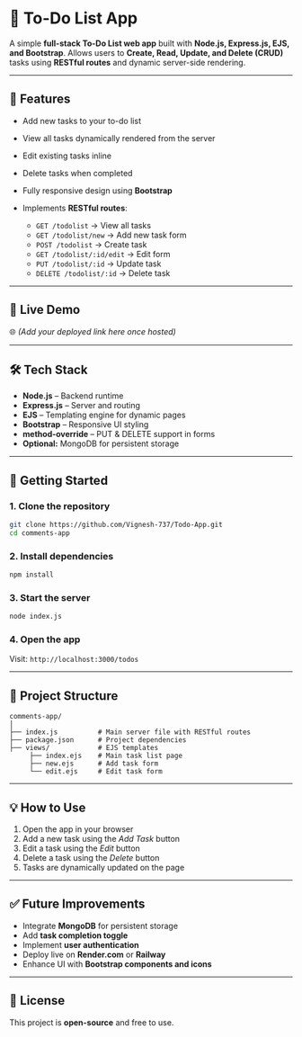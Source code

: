# 📝 To-Do List App

A simple **full-stack To-Do List web app** built with **Node.js, Express.js, EJS, and Bootstrap**. Allows users to **Create, Read, Update, and Delete (CRUD)** tasks using **RESTful routes** and dynamic server-side rendering.

---

## 📌 Features

* Add new tasks to your to-do list
* View all tasks dynamically rendered from the server
* Edit existing tasks inline
* Delete tasks when completed
* Fully responsive design using **Bootstrap**
* Implements **RESTful routes**:

  * `GET /todolist` → View all tasks
  * `GET /todolist/new` → Add new task form
  * `POST /todolist` → Create task
  * `GET /todolist/:id/edit` → Edit form
  * `PUT /todolist/:id` → Update task
  * `DELETE /todolist/:id` → Delete task

---

## 🔗 Live Demo

🌐 *(Add your deployed link here once hosted)*

---

## 🛠 Tech Stack

* **Node.js** – Backend runtime
* **Express.js** – Server and routing
* **EJS** – Templating engine for dynamic pages
* **Bootstrap** – Responsive UI styling
* **method-override** – PUT & DELETE support in forms
* **Optional:** MongoDB for persistent storage

---

## 🚀 Getting Started

### 1. Clone the repository

```bash
git clone https://github.com/Vignesh-737/Todo-App.git
cd comments-app
```

### 2. Install dependencies

```bash
npm install
```

### 3. Start the server

```bash
node index.js
```

### 4. Open the app

Visit: `http://localhost:3000/todos`

---

## 📂 Project Structure

```
comments-app/
│
├── index.js          # Main server file with RESTful routes
├── package.json      # Project dependencies
├── views/            # EJS templates
     ├── index.ejs    # Main task list page
     ├── new.ejs      # Add task form
     └── edit.ejs     # Edit task form

```

---

## 💡 How to Use

1. Open the app in your browser
2. Add a new task using the *Add Task* button
3. Edit a task using the *Edit* button
4. Delete a task using the *Delete* button
5. Tasks are dynamically updated on the page

---

## ✅ Future Improvements

* Integrate **MongoDB** for persistent storage
* Add **task completion toggle**
* Implement **user authentication**
* Deploy live on **Render.com** or **Railway**
* Enhance UI with **Bootstrap components and icons**

---

## 📜 License

This project is **open-source** and free to use.

